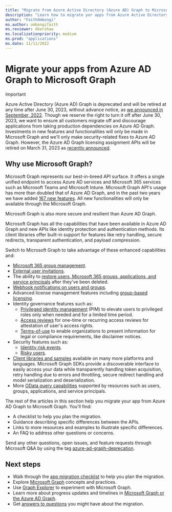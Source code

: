 ```yaml
---
title: "Migrate from Azure Active Directory (Azure AD) Graph to Microsoft Graph"
description: "Learn how to migrate yor apps from Azure Active Directory (Azure AD) Graph to Microsoft Graph before Azure AD Graph is retired."
author: "FaithOmbongi"
ms.author: ombongifaith
ms.reviewer: dkershaw
ms.localizationpriority: medium
ms.prod: "applications"
ms.date: 11/11/2022
---
```


# Migrate your apps from Azure AD Graph to Microsoft Graph

> [!IMPORTANT]
> Azure Active Directory (Azure AD) Graph is deprecated and will be retired at any time after June 30, 2023, without advance notice, as [we announced in September, 2022](https://techcommunity.microsoft.com/t5/microsoft-entra-azure-ad-blog/microsoft-entra-change-announcements-september-2022-train/ba-p/2967454#:~:text=for%20Header%20keys.-,Azure%20AD%20Graph%20API,-Azure%20AD%20Graph). Though we reserve the right to turn it off after June 30, 2023, we want to ensure all customers migrate off and discourage applications from taking production dependencies on Azure AD Graph. Investments in new features and functionalities will only be made in Microsoft Graph and we'll only make security-related fixes to Azure AD Graph. However, the Azure AD Graph licensing assignment APIs will be retired on March 31, 2023 as [recently announced](https://techcommunity.microsoft.com/t5/microsoft-entra-azure-ad-blog/microsoft-entra-change-announcements-september-2022-train/ba-p/2967454#:~:text=Licensing%20Assignment%E2%80%AFAPI/Posh%20Retirement%E2%80%AF%C2%A0).

## Why use Microsoft Graph?

Microsoft Graph represents our best-in-breed API surface. It offers a single unified endpoint to access Azure AD services and Microsoft 365 services such as Microsoft Teams and Microsoft Intune. Microsoft Graph API's usage has more than doubled that of Azure AD Graph, and in the past two years we have added [167 new features](https://developer.microsoft.com/en-us/graph/changelog). All new functionalities will only be available through the Microsoft Graph.

Microsoft Graph is also more secure and resilient than Azure AD Graph.

Microsoft Graph has all the capabilities that have been available in Azure AD Graph and new APIs like identity protection and authentication methods. Its client libraries offer built-in support for features like retry handling, secure redirects, transparent authentication, and payload compression.

Switch to Microsoft Graph to take advantage of these enhanced capabilities and:

- [Microsoft 365 group management](/graph/office365-groups-concept-overview).
- [External user invitations](/graph/api/resources/invitation).
- The ability to [restore users, Microsoft 365 groups, applications, and service principals](/graph/api/resources/directory) after they've been deleted.
- [Webhook notifications on users and groups](/graph/webhooks).
- Advanced license management features including [group-based licensing](/graph/api/group-assignlicense).
- Identity governance features such as:
  - [Privileged identity management](/graph/api/resources/privilegedidentitymanagementv3-overview) (PIM) to elevate users to privileged roles only when needed and for a limited time period.
  - [Access reviews](/graph/api/resources/accessreviewsv2-overview) for one-time or recurring access reviews for attestation of user's access rights.
  - [Terms-of-use](/graph/api/resources/agreement) to enable organizations to present information for legal or compliance requirements, like disclaimer notices.
- Security features such as:
  - [Identity risk events](/graph/api/resources/riskdetection).
  - [Risky users](/graph/api/resources/riskyuser).
- [Client libraries and samples](/graph/) available on many more platforms and languages. Microsoft Graph SDKs provide a discoverable interface to easily access your data while transparently handling token acquisition, retry handling due to errors and throttling, secure redirect handling and model serialization and deserialization.
- More [OData query capabilities](/graph/query-parameters) supported by resources such as users, groups, applications, and service principals.

The rest of the articles in this section help you migrate your app from Azure AD Graph to Microsoft Graph. You'll find:

- A checklist to help you plan the migration.
- Guidance describing specific differences between the APIs.
- Links to more resources and examples to illustrate specific differences.
- An FAQ to address other questions or concerns.

Send any other questions, open issues, and feature requests through Microsoft Q&A by using the tag [azure-ad-graph-deprecation](/answers/topics/azure-ad-graph-deprecation.html).

## Next steps

- Walk through the [app migration checklist](migrate-azure-ad-graph-planning-checklist.md) to help you plan the migration.
- Explore [Microsoft Graph](/graph/overview) concepts and practices.
- Use [Graph Explorer](https://aka.ms/ge) to experiment with Microsoft Graph.
- Learn more about progress updates and timelines in [Microsoft Graph or the Azure AD Graph](https://developer.microsoft.com/graph/blogs/microsoft-graph-or-azure-ad-graph/).
- Get [answers to questions](/graph/migrate-azure-ad-graph-faq) you might have about the migration.
